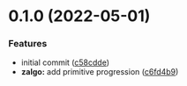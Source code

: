 # 0.1.0 (2022-05-01)


### Features

* initial commit ([c58cdde](https://github.com/SugarF0x/progressive-zalgo/commit/c58cddef4847a9c157e02ead8e92ab3171dbdf3c))
* **zalgo:** add primitive progression ([c6fd4b9](https://github.com/SugarF0x/progressive-zalgo/commit/c6fd4b9cbd3fab674d318815f3a384860f1cc598))




